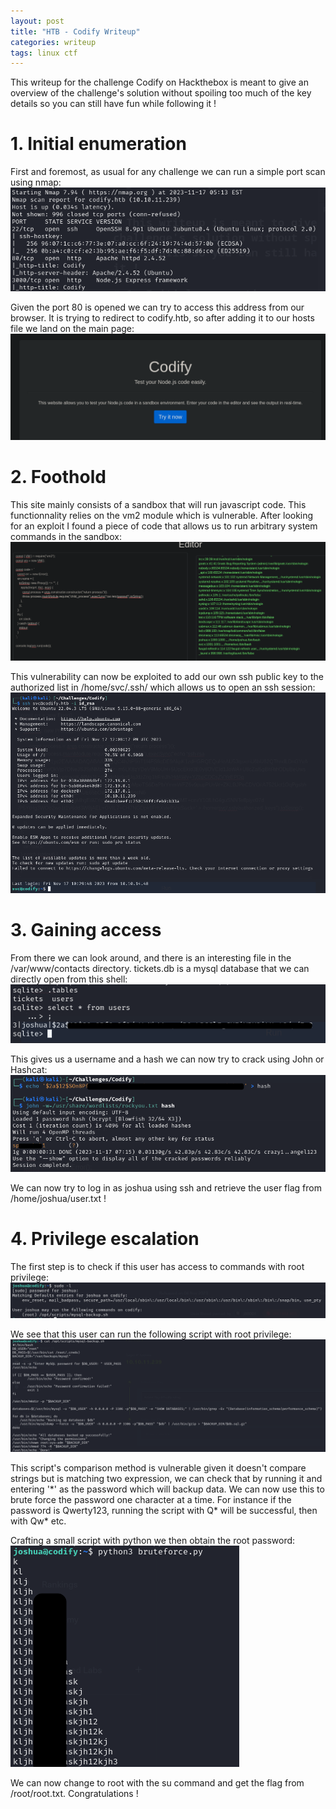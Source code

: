 ```yaml
---
layout: post
title: "HTB - Codify Writeup"
categories: writeup
tags: linux ctf
---
```


This writeup for the challenge Codify on Hackthebox is meant to give an overview of the challenge's solution without spoiling too much of the key details so you can still have fun while following it !

# 1. Initial enumeration
First and foremost, as usual for any challenge we can run a simple port scan using nmap:
![](/assets/writeups/Codify/Selection_110.png)

Given the port 80 is opened we can try to access this address from our browser. It is trying to redirect to codify.htb, so after adding it to our hosts file we land on the main page:
![](/assets/writeups/Codify/Selection_111.png)

# 2. Foothold
This site mainly consists of a sandbox that will run javascript code. This functionnality relies on the vm2 module which is vulnerable. After looking for an exploit I found a piece of code that allows us to run arbitrary system commands in the sandbox:
![](/assets/writeups/Codify/Selection_079.png)

This vulnerability can now be exploited to add our own ssh public key to the authorized list in /home/svc/.ssh/ which allows us to open an ssh session:
![](/assets/writeups/Codify/Selection_082.png)

# 3. Gaining access
From there we can look around, and there is an interesting file in the /var/www/contacts directory. tickets.db is a mysql database that we can directly open from this shell:
![](/assets/writeups/Codify/Selection_084.png)

This gives us a username and a hash we can now try to crack using John or Hashcat:
![](/assets/writeups/Codify/Selection_085.png)

We can now try to log in as joshua using ssh and retrieve the user flag from /home/joshua/user.txt !

# 4. Privilege escalation
The first step is to check if this user has access to commands with root privilege:
![](/assets/writeups/Codify/Selection_088.png)

We see that this user can run the following script with root privilege:
![](/assets/writeups/Codify/Selection_090.png)

This script's comparison method is vulnerable given it doesn't compare strings but is matching two expression, we can check that by running it and entering '*' as the password which will backup data.
We can now use this to brute force the password one character at a time. For instance if the password is Qwerty123, running the script with Q\* will be successful, then with Qw\* etc.

Crafting a small script with python we then obtain the root password:
![](/assets/writeups/Codify/Selection_079e.png)

We can now change to root with the su command and get the flag from /root/root.txt.
Congratulations !
